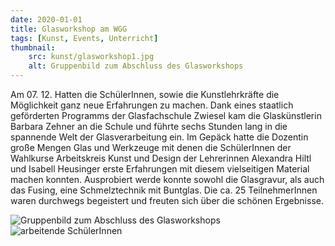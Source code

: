 ```yaml
---
date: 2020-01-01
title: Glasworkshop am WGG
tags: [Kunst, Events, Unterricht]
thumbnail: 
    src: kunst/glasworkshop1.jpg
    alt: Gruppenbild zum Abschluss des Glasworkshops
---
```

<p>Am 07. 12. Hatten die SchülerInnen, sowie die Kunstlehrkräfte die Möglichkeit ganz neue Erfahrungen zu machen. Dank eines staatlich geförderten Programms der Glasfachschule Zwiesel kam die Glaskünstlerin Barbara Zehner an die Schule und führte sechs Stunden lang in die spannende Welt der Glasverarbeitung ein. Im Gepäck hatte die Dozentin große Mengen Glas und Werkzeuge mit denen die SchülerInnen der Wahlkurse Arbeitskreis Kunst und Design der Lehrerinnen Alexandra Hiltl und Isabell Heusinger erste Erfahrungen mit diesem vielseitigen Material machen konnten. Ausprobiert werde konnte sowohl die Glasgravur, als auch das Fusing, eine Schmelztechnik mit Buntglas. Die ca. 25 TeilnehmerInnen waren durchwegs begeistert und freuten sich über die schönen Ergebnisse. </p>

<img src="/images/kunst/glasworkshop1.jpg" alt="Gruppenbild zum Abschluss des Glasworkshops"></img>
<img src="/images/kunst/glasworkshop2.jpg" alt="arbeitende SchülerInnen"></img>
